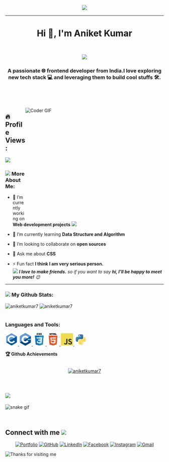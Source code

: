 <p align="center">
  <img src="https://github.com/thompsonemerson/thompsonemerson/raw/master/cover-thompson.png" height="200"/>
</p>
<hr>
<h1 align="center">Hi 👋, I'm Aniket Kumar</h1>
<br>
<p align="center">
  <a href="https://github.com/DenverCoder1/readme-typing-svg"><img src="https://readme-typing-svg.herokuapp.com?lines=Computer+Science+Student;Full+Stack+Web+Developer;DS%20|%20AI%20|%20ML%20Enthusiastic;Always%20learning%20new%20things&center=true&width=380&height=45"></a>
</p>
<h3 align="center">A passionate  🌐 frontend developer from India.I love exploring new tech stack 💻 and leveraging them to build cool stuffs 🛠️. </h3>

  <br><br><br>

<img align="right" src="https://github.com/rajaprerak/rajaprerak/blob/master/developer.gif" alt="Coder GIF" width="440" height="350">

## 🔥 Profile Views :
  <img src="https://profile-counter.glitch.me/aniketkumar7/count.svg"/>
  
###  <img src="https://github.com/TheDudeThatCode/TheDudeThatCode/blob/master/Assets/Developer.gif" width="45" /> More About Me:
- 🔭 I’m currently working on **Web development projects** <img src="https://media.giphy.com/media/WUlplcMpOCEmTGBtBW/giphy.gif" width="30">

- 🌱 I’m currently learning **Data Structure and Algorithm**

- 👯 I’m looking to collaborate on **open sources**

- 💬 Ask me about **CSS**

- ⚡ Fun fact **I think I am very serious person.** <br>
<img src="https://media.giphy.com/media/LnQjpWaON8nhr21vNW/giphy.gif" width="60"> <em><b>I love to make friends.</b> so if you want to say <b>hi, I'll be happy to meet you more!</b> 😊</em>
---
### <img src='https://media1.giphy.com/media/du3J3cXyzhj75IOgvA/giphy.gif?cid=ecf05e47x2g034i9pzwtzzsd3xgg2w9nr94t4tflbbgo3008&rid=giphy.gif' width='25' /> My Github Stats:
<div>
<img align="center" width="49%" src="https://github-readme-streak-stats.herokuapp.com/?user=aniketkumar7&theme=radical" alt="aniketkumar7" />
<img align="center" width="49%"  src="https://github-readme-stats.vercel.app/api?username=aniketkumar7&show_icons=true&locale=en&theme=radical" alt="aniketkumar7" />
</div>
<br>
	
<h3 align="left">Languages and Tools:</h3>

<p align="left"> <a href="https://www.cprogramming.com/" target="_blank" rel="noreferrer"> <img src="https://raw.githubusercontent.com/devicons/devicon/master/icons/c/c-original.svg" alt="c" width="40" height="40"/> </a> <a href="https://www.w3schools.com/cpp/" target="_blank" rel="noreferrer"> <img src="https://raw.githubusercontent.com/devicons/devicon/master/icons/cplusplus/cplusplus-original.svg" alt="cplusplus" width="40" height="40"/> </a> <a href="https://www.w3schools.com/css/" target="_blank" rel="noreferrer"> <img src="https://raw.githubusercontent.com/devicons/devicon/master/icons/css3/css3-original-wordmark.svg" alt="css3" width="40" height="40"/> </a> <a href="https://www.w3.org/html/" target="_blank" rel="noreferrer"> <img src="https://raw.githubusercontent.com/devicons/devicon/master/icons/html5/html5-original-wordmark.svg" alt="html5" width="40" height="40"/> </a> <a href="https://developer.mozilla.org/en-US/docs/Web/JavaScript" target="_blank" rel="noreferrer"> <img src="https://raw.githubusercontent.com/devicons/devicon/master/icons/javascript/javascript-original.svg" alt="javascript" width="40" height="40"/> </a> <a href="https://www.python.org" target="_blank" rel="noreferrer"> <img src="https://raw.githubusercontent.com/devicons/devicon/master/icons/python/python-original.svg" alt="python" width="40" height="40"/> </a> </p>

<summary><b>🏆 Github Achievements</b></summary><br>
<p align="center"> <a href="https://github.com/tarikmanoar"><img src="https://github-profile-trophy.vercel.app/?username=aniketkumar7&margin-w=5&theme=radical" alt="aniketkumar7" /></a> </p>

<br>

<br/>

![](https://activity-graph.herokuapp.com/graph?username=aniketkumar7&theme=redical)
<br><br>
![snake gif](https://github.com/aniketkumar7/aniketkumar7/blob/output/github-contribution-grid-snake.gif)

<br/>
<h2> Connect with me <img src='https://raw.githubusercontent.com/ShahriarShafin/ShahriarShafin/main/Assets/handshake.gif' width="100px"> </h2>
<p align="center">
	<a href="http://127.0.0.1:5500/portfolio.html" target="_blank"><img src="https://img.icons8.com/bubbles/50/000000/web.png" alt="Portfolio"/></a>
	<a href="https://github.com/aniketkumar7/aniketkumar7" target="_blank"><img src="https://img.icons8.com/bubbles/50/000000/github.png" alt="GitHub"/></a>
	<a href="https://www.linkedin.com/in/aniket-kumar-a850a122b" target="_blank"><img src="https://img.icons8.com/bubbles/50/000000/linkedin.png" alt="LinkedIn"/></a>
	<a href="" target="_blank"><img src="https://img.icons8.com/bubbles/50/000000/facebook-new.png" alt="Facebook"/></a>
	<a href="https://www.instagram.com/aniketrajput_007/" target="_blank"><img src="https://img.icons8.com/bubbles/50/000000/instagram.png" alt="Instagram"/></a>
	<a href="aniketkumar639597@gmail.com" target="_blank"><img src="https://img.icons8.com/bubbles/50/000000/gmail.png" alt="Gmail"/></a>
</p>

<img height="120" alt="Thanks for visiting me" width="100%" src="https://raw.githubusercontent.com/BrunnerLivio/brunnerlivio/master/images/marquee.svg" />
<p align="center">
